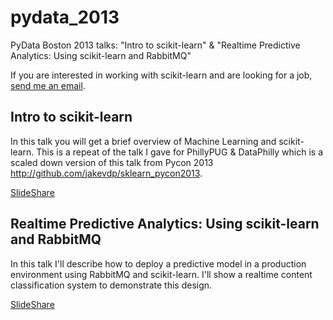 pydata_2013
===========

PyData Boston 2013 talks: "Intro to scikit-learn" &amp; "Realtime Predictive Analytics: Using scikit-learn and RabbitMQ"

If you are interested in working with scikit-learn and are looking for a job, [send me an email](mailto:mike@beckerfuffle.com).

Intro to scikit-learn
---------------------
In this talk you will get a brief overview of Machine Learning and scikit-learn. This is a repeat of the talk I gave for PhillyPUG & DataPhilly which is a scaled down version of this talk from Pycon 2013 http://github.com/jakevdp/sklearn_pycon2013.

[SlideShare](http://www.slideshare.net/aweberinc/intro-to-scikit-learn-pydata-boston-2013)

Realtime Predictive Analytics: Using scikit-learn and RabbitMQ
--------------------------------------------------------------
In this talk I'll describe how to deploy a predictive model in a production environment using RabbitMQ and scikit-learn. I'll show a realtime content classification system to demonstrate this design.

[SlideShare](http://www.slideshare.net/aweberinc/realtime-predictive-analytics-pydata-boston-2013)
